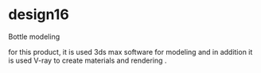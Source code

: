 # design16
Bottle modeling  

for this product, it is used 3ds max software for modeling and in addition it is used V-ray to create materials and rendering .
